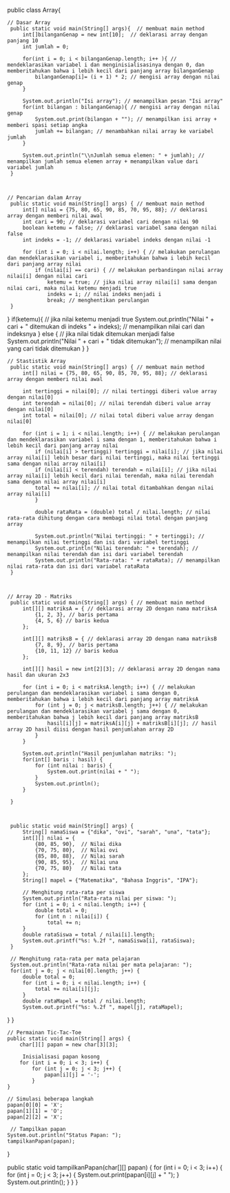 public class Array{

    // Dasar Array
     public static void main(String[] args){  // membuat main method
         int[]bilanganGenap = new int[10];  // deklarasi array dengan panjang 10
         int jumlah = 0;
        
         for(int i = 0; i < bilanganGenap.length; i++ ){ // mendeklarasikan variabel i dan menginisialisasinya dengan 0, dan memberitahukan bahwa i lebih kecil dari panjang array bilanganGenap
             bilanganGenap[i]= (i + 1) * 2; // mengisi array dengan nilai genap
         }
        
         System.out.println("Isi array"); // menampilkan pesan "Isi array"
         for(int bilangan : bilanganGenap){ // mengisi array dengan nilai genap
             System.out.print(bilangan + ""); // menampilkan isi array + memberi spasi setiap angka
             jumlah += bilangan; // menambahkan nilai array ke variabel jumlah
         }
        
         System.out.println("\\nJumlah semua elemen: " + jumlah); // menampilkan jumlah semua elemen array + menampilkan value dari variabel jumlah
     }



    // Pencarian dalam Array
     public static void main(String[] args) { // membuat main method
         int[] nilai = {75, 80, 65, 90, 85, 70, 95, 88}; // deklarasi array dengan memberi nilai awal
         int cari = 90; // deklarasi variabel cari dengan nilai 90
         boolean ketemu = false; // deklarasi variabel sama dengan nilai false
         int indeks = -1; // deklarasi variabel indeks dengan nilai -1

         for (int i = 0; i < nilai.length; i++) { // melakukan perulangan dan mendeklarasikan variabel i, memberitahukan bahwa i lebih kecil dari panjang array nilai
             if (nilai[i] == cari) { // melakukan perbandingan nilai array nilai[i] dengan nilai cari
                 ketemu = true; // jika nilai array nilai[i] sama dengan nilai cari, maka nilai ketemu menjadi true
                 indeks = i; // nilai indeks menjadi i
                 break; // menghentikan perulangan
     }
 }
     if(ketemu){ // jika nilai ketemu menjadi true
         System.out.println("Nilai " + cari + " ditemukan di indeks " + indeks); // menampilkan nilai cari dan indeksnya
     } else { // jika nilai tidak ditemukan menjadi false
         System.out.println("Nilai " + cari + " tidak ditemukan"); // menampilkan nilai yang cari tidak ditemukan
     }
     }



    // Stastistik Array
     public static void main(String[] args) { // membuat main method
         int[] nilai = {75, 80, 65, 90, 85, 70, 95, 88}; // deklarasi array dengan memberi nilai awal

         int tertinggi = nilai[0]; // nilai tertinggi diberi value array dengan nilai[0]
         int terendah = nilai[0]; // nilai terendah diberi value array dengan nilai[0]
         int total = nilai[0]; // nilai total diberi value array dengan nilai[0]

         for (int i = 1; i < nilai.length; i++) { // melakukan perulangan dan mendeklarasikan variabel i sama dengan 1, memberitahukan bahwa i lebih kecil dari panjang array nilai
             if (nilai[i] > tertinggi) tertinggi = nilai[i]; // jika nilai array nilai[i] lebih besar dari nilai tertinggi, maka nilai tertinggi sama dengan nilai array nilai[i]
             if (nilai[i] < terendah) terendah = nilai[i]; // jika nilai array nilai[i] lebih kecil dari nilai terendah, maka nilai terendah sama dengan nilai array nilai[i]
             total += nilai[i]; // nilai total ditambahkan dengan nilai array nilai[i]
             }

             double rataRata = (double) total / nilai.length; // nilai rata-rata dihitung dengan cara membagi nilai total dengan panjang array

             System.out.println("Nilai tertinggi: " + tertinggi); // menampilkan nilai tertinggi dan isi dari variabel tertinggi
             System.out.println("Nilai terendah: " + terendah); // menampilkan nilai terendah dan isi dari variabel terendah
             System.out.println("Rata-rata: " + rataRata); // menampilkan nilai rata-rata dan isi dari variabel rataRata
     }



    // Array 2D - Matriks
     public static void main(String[] args) { // membuat main method
         int[][] matriksA = { // deklarasi array 2D dengan nama matriksA
             {1, 2, 3}, // baris pertama
             {4, 5, 6} // baris kedua
         };

         int[][] matriksB = { // deklarasi array 2D dengan nama matriksB
             {7, 8, 9}, // baris pertama
             {10, 11, 12} // baris kedua
         };

         int[][] hasil = new int[2][3]; // deklarasi array 2D dengan nama hasil dan ukuran 2x3

         for (int i = 0; i < matriksA.length; i++) { // melakukan perulangan dan mendeklarasikan variabel i sama dengan 0, memberitahukan bahwa i lebih kecil dari panjang array matriksA
             for (int j = 0; j < matriksB.length; j++) { // melakukan perulangan dan mendeklarasikan variabel j sama dengan 0, memberitahukan bahwa j lebih kecil dari panjang array matriksB
                 hasil[i][j] = matriksA[i][j] + matriksB[i][j]; // hasil array 2D hasil diisi dengan hasil penjumlahan array 2D 
             }
         }

         System.out.println("Hasil penjumlahan matriks: ");
         for(int[] baris : hasil) {
             for (int nilai : baris) {
                 System.out.print(nilai + " ");
             }
             System.out.println();
         }

     }



     public static void main(String[] args) {
         String[] namaSiswa = {"dika", "ovi", "sarah", "una", "tata"};
         int[][] nilai = {
             {80, 85, 90},  // Nilai dika
             {70, 75, 80},  // Nilai ovi
             {85, 80, 88},  // Nilai sarah
             {90, 85, 95},  // Nilai una
             {70, 75, 80}   // Nilai tata
         };
         String[] mapel = {"Matematika", "Bahasa Inggris", "IPA"};

         // Menghitung rata-rata per siswa
         System.out.println("Rata-rata nilai per siswa: ");
         for (int i = 0; i < nilai.length; i++) {
             double total = 0;
             for (int n : nilai[i]) {
                 total += n;
         }
         double rataSiswa = total / nilai[i].length;
         System.out.printf("%s: %.2f ", namaSiswa[i], rataSiswa);
     }

     // Menghitung rata-rata per mata pelajaran
     System.out.println("Rata-rata nilai per mata pelajaran: ");
     for(int j = 0; j < nilai[0].length; j++) {
         double total = 0;
         for (int i = 0; i < nilai.length; i++) {
             total += nilai[i][j];
         }
         double rataMapel = total / nilai.length;
         System.out.printf("%s: %.2f ", mapel[j], rataMapel);
 }
 }



    // Permainan Tic-Tac-Toe
    public static void main(String[] args) {
        char[][] papan = new char[3][3];

         Inisialisasi papan kosong
        for (int i = 0; i < 3; i++) {
            for (int j = 0; j < 3; j++) {
                papan[i][j] = '-';
            }
    }

    // Simulasi beberapa langkah
    papan[0][0] = 'X';
    papan[1][1] = 'O';
    papan[2][2] = 'X';

     // Tampilkan papan
    System.out.println("Status Papan: ");
    tampilkanPapan(papan);
    
}

public static void tampilkanPapan(char[][] papan) {
    for (int i = 0; i < 3; i++) {
        for (int j = 0; j < 3; j++) {
            System.out.print(papan[i][j] + " ");
        }
        System.out.println();
    }
}
}